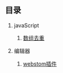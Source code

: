 ## 目录

1. javaScript
   1. [数组去重](/JavaScript/数组/数组去重.md)

2. 编辑器
   1. [webstom插件](./webstom-setting.md)
